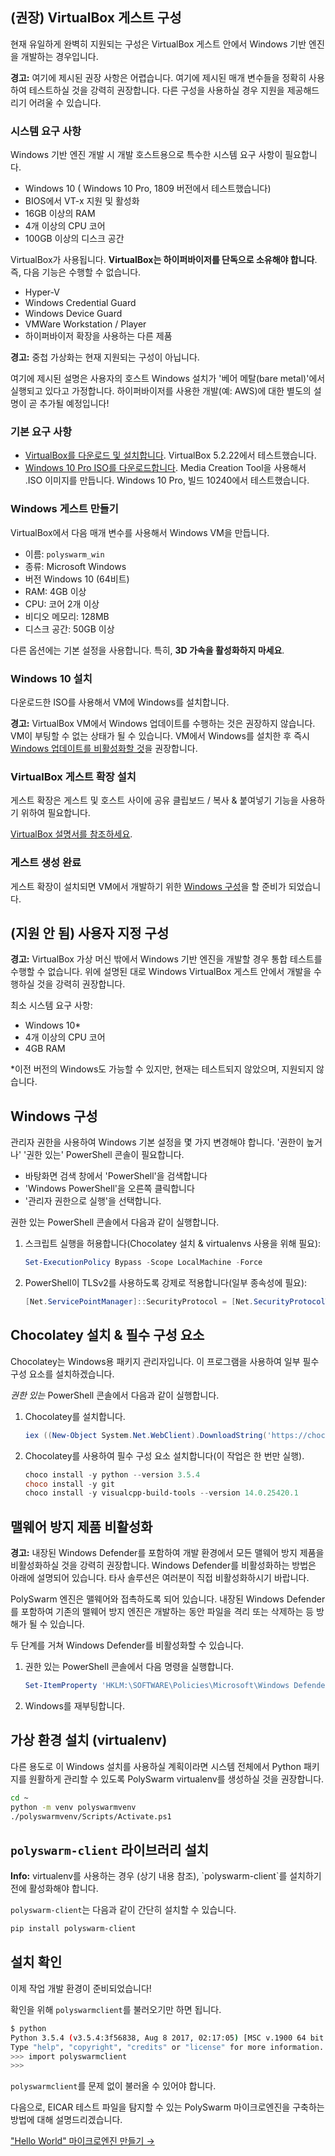 ## (권장) VirtualBox 게스트 구성

현재 유일하게 완벽히 지원되는 구성은 VirtualBox 게스트 안에서 Windows 기반 엔진을 개발하는 경우입니다.

<div class="m-flag m-flag--warning">
  <p>
    <strong>경고:</strong> 여기에 제시된 권장 사항은 어렵습니다. 여기에 제시된 매개 변수들을 정확히 사용하여 테스트하실 것을 강력히 권장합니다. 다른 구성을 사용하실 경우 지원을 제공해드리기 어려울 수 있습니다.
  </p>
</div>

### 시스템 요구 사항

Windows 기반 엔진 개발 시 개발 호스트용으로 특수한 시스템 요구 사항이 필요합니다.

- Windows 10 ( Windows 10 Pro, 1809 버전에서 테스트했습니다)
- BIOS에서 VT-x 지원 및 활성화
- 16GB 이상의 RAM
- 4개 이상의 CPU 코어
- 100GB 이상의 디스크 공간

VirtualBox가 사용됩니다. **VirtualBox는 하이퍼바이저를 단독으로 소유해야 합니다**. 즉, 다음 기능은 수행할 수 없습니다.

- Hyper-V
- Windows Credential Guard
- Windows Device Guard
- VMWare Workstation / Player
- 하이퍼바이저 확장을 사용하는 다른 제품

<div class="m-flag m-flag--warning">
  <p>
    <strong>경고:</strong> 중첩 가상화는 현재 지원되는 구성이 아닙니다.
  </p>
  
  <p>
    여기에 제시된 설명은 사용자의 호스트 Windows 설치가 '베어 메탈(bare metal)'에서 실행되고 있다고 가정합니다. 하이퍼바이저를 사용한 개발(예: AWS)에 대한 별도의 설명이 곧 추가될 예정입니다!
  </p>
</div>

### 기본 요구 사항

- [VirtualBox를 다운로드 및 설치합니다](https://www.virtualbox.org/wiki/Downloads). VirtualBox 5.2.22에서 테스트했습니다.
- [Windows 10 Pro ISO를 다운로드합니다](https://www.microsoft.com/en-us/software-download/windows10ISO). Media Creation Tool을 사용해서 .ISO 이미지를 만듭니다. Windows 10 Pro, 빌드 10240에서 테스트했습니다.

### Windows 게스트 만들기

VirtualBox에서 다음 매개 변수를 사용해서 Windows VM을 만듭니다.

- 이름: `polyswarm_win`
- 종류: Microsoft Windows
- 버전 Windows 10 (64비트)
- RAM: 4GB 이상
- CPU: 코어 2개 이상
- 비디오 메모리: 128MB
- 디스크 공간: 50GB 이상

다른 옵션에는 기본 설정을 사용합니다. 특히, **3D 가속을 활성화하지 마세요**.

### Windows 10 설치

다운로드한 ISO를 사용해서 VM에 Windows를 설치합니다.

<div class="m-flag m-flag--warning">
  <p>
    <strong>경고:</strong> VirtualBox VM에서 Windows 업데이트를 수행하는 것은 권장하지 않습니다. VM이 부팅할 수 없는 상태가 될 수 있습니다. VM에서 Windows를 설치한 후 즉시 <a href="https://www.thewindowsclub.com/turn-off-windows-update-in-windows-10">Windows 업데이트를 비활성화할 것</a>을 권장합니다.
  </p>
</div>

### VirtualBox 게스트 확장 설치

게스트 확장은 게스트 및 호스트 사이에 공유 클립보드 / 복사 & 붙여넣기 기능을 사용하기 위하여 필요합니다.

[VirtualBox 설명서를 참조하세요](https://www.virtualbox.org/manual/ch04.html).

### 게스트 생성 완료

게스트 확장이 설치되면 VM에서 개발하기 위한 [Windows 구성](#configure-windows)을 할 준비가 되었습니다.

## (지원 안 됨) 사용자 지정 구성

<div class="m-flag m-flag--warning">
  <p>
    <strong>경고:</strong> VirtualBox 가상 머신 밖에서 Windows 기반 엔진을 개발할 경우 통합 테스트를 수행할 수 없습니다. 위에 설명된 대로 Windows VirtualBox 게스트 안에서 개발을 수행하실 것을 강력히 권장합니다.
  </p>
</div>

최소 시스템 요구 사항:

- Windows 10*
- 4개 이상의 CPU 코어
- 4GB RAM

*이전 버전의 Windows도 가능할 수 있지만, 현재는 테스트되지 않았으며, 지원되지 않습니다.

## Windows 구성

관리자 권한을 사용하여 Windows 기본 설정을 몇 가지 변경해야 합니다. '권한이 높거나' '권한 있는' PowerShell 콘솔이 필요합니다.

- 바탕화면 검색 창에서 'PowerShell'을 검색합니다
- 'Windows PowerShell'을 오른쪽 클릭합니다
- '관리자 권한으로 실행'을 선택합니다.

권한 있는 PowerShell 콘솔에서 다음과 같이 실행합니다.

1. 스크립트 실행을 허용합니다(Chocolatey 설치 & virtualenvs 사용을 위해 필요):
    
    ```powershell
    Set-ExecutionPolicy Bypass -Scope LocalMachine -Force
    ```

2. PowerShell이 TLSv2를 사용하도록 강제로 적용합니다(일부 종속성에 필요):
    
    ```powershell
    [Net.ServicePointManager]::SecurityProtocol = [Net.SecurityProtocolType]::Tls12
    ```

## Chocolatey 설치 & 필수 구성 요소

Chocolatey는 Windows용 패키지 관리자입니다. 이 프로그램을 사용하여 일부 필수 구성 요소를 설치하겠습니다.

*권한 있는* PowerShell 콘솔에서 다음과 같이 실행합니다.

1. Chocolatey를 설치합니다.
    
    ```powershell
    iex ((New-Object System.Net.WebClient).DownloadString('https://chocolatey.org/install.ps1'))
    ```

2. Chocolatey를 사용하여 필수 구성 요소 설치합니다(이 작업은 한 번만 실행).
    
    ```powershell
    choco install -y python --version 3.5.4
    choco install -y git
    choco install -y visualcpp-build-tools --version 14.0.25420.1
    ```

## 맬웨어 방지 제품 비활성화

<div class="m-flag m-flag--warning">
  <p>
    <strong>경고:</strong> 내장된 Windows Defender를 포함하여 개발 환경에서 모든 맬웨어 방지 제품을 비활성화하실 것을 강력히 권장합니다. Windows Defender를 비활성화하는 방법은 아래에 설명되어 있습니다. 타사 솔루션은 여러분이 직접 비활성화하시기 바랍니다.
  </p>
</div>

PolySwarm 엔진은 맬웨어와 접촉하도록 되어 있습니다. 내장된 Windows Defender를 포함하여 기존의 맬웨어 방지 엔진은 개발하는 동안 파일을 격리 또는 삭제하는 등 방해가 될 수 있습니다.

두 단계를 거쳐 Windows Defender를 비활성화할 수 있습니다.

1. 권한 있는 PowerShell 콘솔에서 다음 명령을 실행합니다.
    
    ```powershell
    Set-ItemProperty 'HKLM:\SOFTWARE\Policies\Microsoft\Windows Defender' DisableAntiSpyware 1
    ```

2. Windows를 재부팅합니다.

## 가상 환경 설치 (virtualenv)

다른 용도로 이 Windows 설치를 사용하실 계획이라면 시스템 전체에서 Python 패키지를 원활하게 관리할 수 있도록 PolySwarm virtualenv를 생성하실 것을 권장합니다.

```bash
cd ~
python -m venv polyswarmvenv
./polyswarmvenv/Scripts/Activate.ps1
```

## `polyswarm-client` 라이브러리 설치

<div class="m-flag">
  <p>
    <strong>Info:</strong> virtualenv를 사용하는 경우 (상기 내용 참조), `polyswarm-client`를 설치하기 전에 활성화해야 합니다.
  </p>
</div>

`polyswarm-client`는 다음과 같이 간단히 설치할 수 있습니다.

```bash
pip install polyswarm-client
```

## 설치 확인

이제 작업 개발 환경이 준비되었습니다!

확인을 위해 `polyswarmclient`를 불러오기만 하면 됩니다.

```bash
$ python
Python 3.5.4 (v3.5.4:3f56838, Aug 8 2017, 02:17:05) [MSC v.1900 64 bit (AMD64)] on win32
Type "help", "copyright", "credits" or "license" for more information.
>>> import polyswarmclient
>>>
```

`polyswarmclient`를 문제 없이 불러올 수 있어야 합니다.

다음으로, EICAR 테스트 파일을 탐지할 수 있는 PolySwarm 마이크로엔진을 구축하는 방법에 대해 설명드리겠습니다.

["Hello World" 마이크로엔진 만들기 →](/microengines-scratch-to-eicar/)